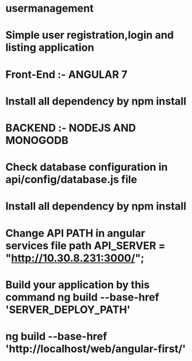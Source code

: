 # usermanagement
# Simple user registration,login and listing application 
# Front-End :- ANGULAR 7
# Install all dependency by npm install
# BACKEND :- NODEJS AND MONOGODB
# Check database configuration in api/config/database.js file 
# Install all dependency by npm install
# Change API PATH in angular services  file path  API_SERVER = "http://10.30.8.231:3000/";
# Build your application by this command     ng build --base-href 'SERVER_DEPLOY_PATH'
# ng build --base-href 'http://localhost/web/angular-first/'